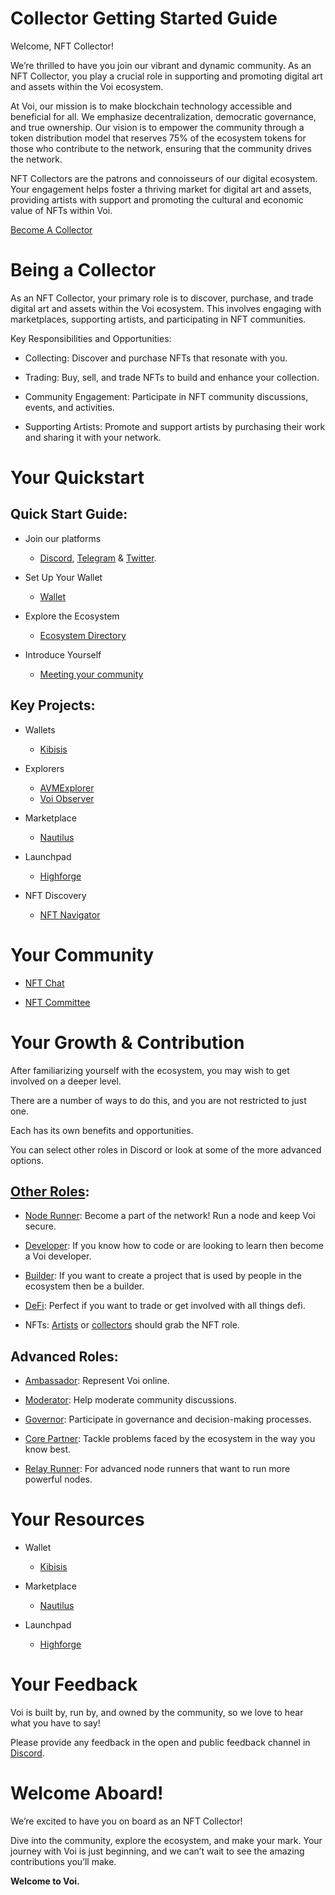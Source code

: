 # Collector Getting Started Guide

Welcome, NFT Collector! 

We’re thrilled to have you join our vibrant and dynamic community. As an NFT Collector, you play a crucial role in supporting and promoting digital art and assets within the Voi ecosystem.

At Voi, our mission is to make blockchain technology accessible and beneficial for all. We emphasize decentralization, democratic governance, and true ownership. Our vision is to empower the community through a token distribution model that reserves 75% of the ecosystem tokens for those who contribute to the network, ensuring that the community drives the network.

NFT Collectors are the patrons and connoisseurs of our digital ecosystem. Your engagement helps foster a thriving market for digital art and assets, providing artists with support and promoting the cultural and economic value of NFTs within Voi.

[Become A Collector](https://discord.com/channels/1055863853633785857/1157678590196973728/1257675380454723604)

# Being a Collector

As an NFT Collector, your primary role is to discover, purchase, and trade digital art and assets within the Voi ecosystem. This involves engaging with marketplaces, supporting artists, and participating in NFT communities.

Key Responsibilities and Opportunities:

- Collecting: Discover and purchase NFTs that resonate with you.

- Trading: Buy, sell, and trade NFTs to build and enhance your collection.

- Community Engagement: Participate in NFT community discussions, events, and activities.

- Supporting Artists: Promote and support artists by purchasing their work and sharing it with your network.


# Your Quickstart

## Quick Start Guide:

- Join our platforms 
    - [Discord](https://discord.gg/vnFbrJrHeW), [Telegram](https://t.me/VoiOfficial) & [Twitter](https://x.com/Voi_Net).

- Set Up Your Wallet
    - [Wallet](https://kibis.is/)

- Explore the Ecosystem
    - [Ecosystem Directory](https://airtable.com/apphFYuejZFJJG0i6/shru2v6BXxUaAEU7O)

- Introduce Yourself
    - [Meeting your community](https://discord.com/channels/1055863853633785857/1232372948459847690)

## Key Projects:

- Wallets
    - [Kibisis](https://kibis.is/)

- Explorers
    - [AVMExplorer](https://avmexplorer.com/)
    - [Voi Observer](https://voi.observer/explorer/home)

- Marketplace
    - [Nautilus](https://nautilus.sh/)

- Launchpad
    - [Highforge](https://highforge.io/explore)

- NFT Discovery
    - [NFT Navigator](https://nftnavigator.xyz/)

# Your Community

- [NFT Chat](https://discord.com/channels/1055863853633785857/1232372948459847690)

- [NFT Committee](../governance/committees/nfts.md)

# Your Growth & Contribution

After familiarizing yourself with the ecosystem, you may wish to get involved on a deeper level. 

There are a number of ways to do this, and you are not restricted to just one. 

Each has its own benefits and opportunities. 

You can select other roles in Discord or look at some of the more advanced options.

## [Other Roles](https://discord.com/channels/1055863853633785857/1157678590196973728/1257675380454723604):

- [Node Runner](node-runners.md): Become a part of the network! Run a node and keep Voi secure.

- [Developer](developers.md): If you know how to code or are looking to learn then become a Voi developer.

- [Builder](builders.md): If you want to create a project that is used by people in the ecosystem then be a builder.

- [DeFi](traders.md): Perfect if you want to trade or get involved with all things defi.

- NFTs: [Artists](artists.md) or [collectors](collectors.md) should grab the NFT role.

## Advanced Roles:

- [Ambassador](advanced/ambassadors.md): Represent Voi online.

- [Moderator](advanced/moderators.md): Help moderate community discussions.

- [Governor](advanced/governors.md): Participate in governance and decision-making processes.

- [Core Partner](advanced/core-partners.md): Tackle problems faced by the ecosystem in the way you know best.

- [Relay Runner](advanced/relay-runners.md): For advanced node runners that want to run more powerful nodes.


# Your Resources

- Wallet
    - [Kibisis](https://kibis.is/)

- Marketplace
    - [Nautilus](https://nautilus.sh/)

- Launchpad
    - [Highforge](https://highforge.io/explore)

# Your Feedback

Voi is built by, run by, and owned by the community, so we love to hear what you have to say! 

Please provide any feedback in the open and public feedback channel in [Discord](https://discord.com/channels/1055863853633785857/1201927574289403974).

# Welcome Aboard!

We’re excited to have you on board as an NFT Collector! 

Dive into the community, explore the ecosystem, and make your mark. Your journey with Voi is just beginning, and we can’t wait to see the amazing contributions you’ll make.

**Welcome to Voi.**